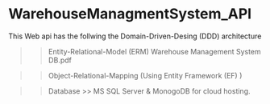 # WarehouseManagmentSystem_API

This Web api has the follwing the Domain-Driven-Desing (DDD) architecture

>> Entity-Relational-Model (ERM) 
Warehouse Management System DB.pdf


>> Object-Relational-Mapping (Using Entity Framework (EF) )


>> Database >> MS SQL Server & MonogoDB for cloud hosting.
